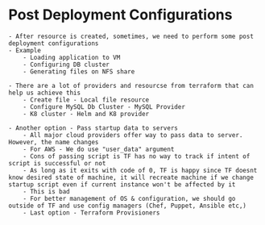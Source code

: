 # Post Deployment Configurations
    - After resource is created, sometimes, we need to perform some post deployment configurations
    - Example
        - Loading application to VM
        - Configuring DB cluster
        - Generating files on NFS share

    - There are a lot of providers and resourcse from terraform that can help us achieve this
        - Create file - Local file resource
        - Configure MySQL Db Cluster - MySQL Provider
        - K8 cluster - Helm and K8 provider

    - Another option - Pass startup data to servers
        - All major cloud providers offer way to pass data to server. However, the name changes
        - For AWS - We do use "user_data" argument
        - Cons of passing script is TF has no way to track if intent of script is successful or not
        - As long as it exits with code of 0, TF is happy since TF doesnt know desired state of machine, it will recreate machine if we change startup script even if current instance won't be affected by it
        - This is bad
        - For better management of OS & configuration, we should go outside of TF and use config managers (Chef, Puppet, Ansible etc,)
        - Last option - Terraform Provisioners
    